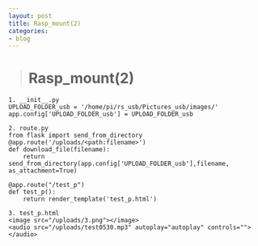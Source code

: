 ```yaml
---
layout: post
title: Rasp_mount(2)
categories:
- blog
---
```


> # Rasp_mount(2)

    
    1. __init__.py
    UPLOAD_FOLDER_usb = '/home/pi/rs_usb/Pictures_usb/images/'
    app.config['UPLOAD_FOLDER_usb'] = UPLOAD_FOLDER_usb
    
    2. route.py
    from flask import send_from_directory
    @app.route('/uploads/<path:filename>')
    def download_file(filename):
        return send_from_directory(app.config['UPLOAD_FOLDER_usb'],filename, as_attachment=True)
    
    @app.route("/test_p")
    def test_p():
        return render_template('test_p.html')

    3. test_p.html
    <image src="/uploads/3.png"></image>
    <audio src="/uploads/test0530.mp3" autoplay="autoplay" controls="">
    </audio>
